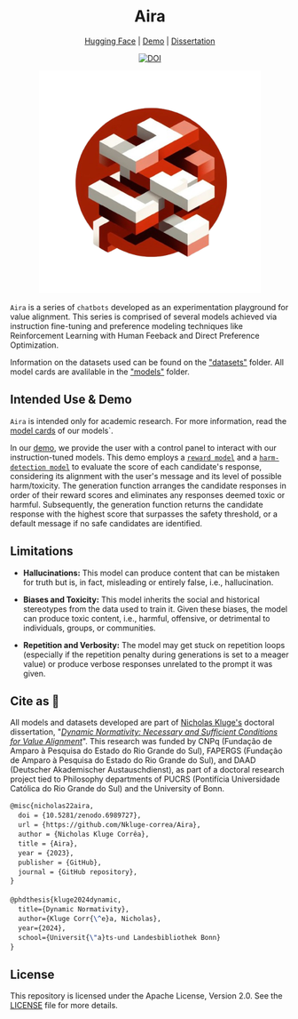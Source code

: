 <div align="center">

# Aira

[Hugging Face](https://huggingface.co/collections/nicholasKluge/aira-657db1563c65a5be2a02f51c) | [Demo](https://huggingface.co/spaces/nicholasKluge/Aira-Demo) | [Dissertation](https://arxiv.org/abs/2406.11039)

[![DOI](https://zenodo.org/badge/499891032.svg)](https://zenodo.org/badge/latestdoi/499891032)

<img src="./logo/logo.png" height="400">

</div>

`Aira` is a series of `chatbots` developed as an experimentation playground for value alignment. This series is comprised of several models achieved via instruction fine-tuning and preference modeling techniques like Reinforcement Learning with Human Feeback and Direct Preference Optimization.

Information on the datasets used can be found on the ["datasets"](Cards/datasets) folder. All model cards are avalilable in the ["models"](Cards/models) folder.

## Intended Use & Demo

`Aira` is intended only for academic research. For more information, read the [model cards](Cards/models) of our models`.

In our [demo](https://nkluge-correa.github.io/Aira/), we provide the user with a control panel to interact with our instruction-tuned models. This demo employs a [`reward model`](https://huggingface.co/nicholasKluge/RewardModel) and a [`harm-detection model`](https://huggingface.co/nicholasKluge/ToxicityModel) to evaluate the score of each candidate's response, considering its alignment with the user's message and its level of possible harm/toxicity. The generation function arranges the candidate responses in order of their reward scores and eliminates any responses deemed toxic or harmful. Subsequently, the generation function returns the candidate response with the highest score that surpasses the safety threshold, or a default message if no safe candidates are identified.

## Limitations

- **Hallucinations:** This model can produce content that can be mistaken for truth but is, in fact, misleading or entirely false, i.e., hallucination.

- **Biases and Toxicity:** This model inherits the social and historical stereotypes from the data used to train it. Given these biases, the model can produce toxic content, i.e., harmful, offensive, or detrimental to individuals, groups, or communities.

- **Repetition and Verbosity:** The model may get stuck on repetition loops (especially if the repetition penalty during generations is set to a meager value) or produce verbose responses unrelated to the prompt it was given.

## Cite as 🤗

All models and datasets developed are part of [Nicholas Kluge's](https://nkluge-correa.github.io/) doctoral dissertation, "_[Dynamic Normativity: Necessary and Sufficient Conditions for Value Alignment](https://arxiv.org/abs/2406.11039)_". This research was funded by CNPq (Fundação de Amparo à Pesquisa do Estado do Rio Grande do Sul), FAPERGS (Fundação de Amparo à Pesquisa do Estado do Rio Grande do Sul), and DAAD (Deutscher Akademischer Austauschdienst), as part of a doctoral research project tied to Philosophy departments of PUCRS (Pontifícia Universidade Católica do Rio Grande do Sul) and the University of Bonn.

```latex
@misc{nicholas22aira,
  doi = {10.5281/zenodo.6989727},
  url = {https://github.com/Nkluge-correa/Aira},
  author = {Nicholas Kluge Corrêa},
  title = {Aira},
  year = {2023},
  publisher = {GitHub},
  journal = {GitHub repository},
}

@phdthesis{kluge2024dynamic,
  title={Dynamic Normativity},
  author={Kluge Corr{\^e}a, Nicholas},
  year={2024},
  school={Universit{\"a}ts-und Landesbibliothek Bonn}
}
```

## License

This repository is licensed under the Apache License, Version 2.0. See the [LICENSE](LICENSE) file for more details.
